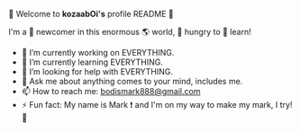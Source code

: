 👋 Welcome to **kozaabOi's** profile README 👋

I'm a :baby: newcomer in this enormous :earth_americas: world, :baby_bottle: hungry to :book: learn!

- 🔭 I’m currently working on EVERYTHING.
- 🌱 I’m currently learning EVERYTHING.
- 🤔 I’m looking for help with EVERYTHING.
- 💬 Ask me about anything comes to your mind, includes me.
- 📫 How to reach me: bodismark888@gmail.com
- ⚡ Fun fact: My name is Mark :exclamation: and I'm on my way to make my mark, I try! :muscle:
